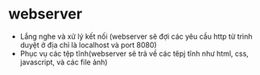 # webserver
- Lắng nghe và xử lý kết nối (webserver sẽ đợi các yêu cầu http từ trình duyệt ở địa chỉ là localhost và port 8080)
- Phục vụ các tệp tĩnh(webserver sẽ trả về các têpj tĩnh như html, css, javascript, và các file ảnh)
  
